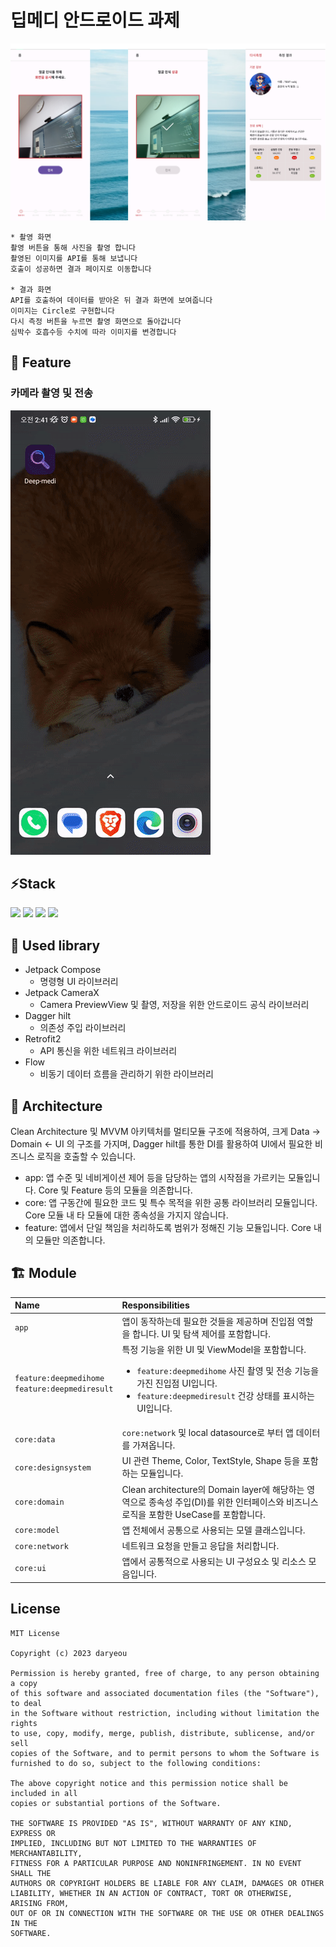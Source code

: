 # 딥메디 안드로이드 과제

![banner](screenshots/preview.png)<br>

```
* 촬영 화면
촬영 버튼을 통해 사진을 촬영 합니다
촬영된 이미지를 API를 통해 보냅니다
호출이 성공하면 결과 페이지로 이동합니다

* 결과 화면
API를 호출하여 데이터를 받아온 뒤 결과 화면에 보여줍니다
이미지는 Circle로 구현합니다
다시 측정 버튼을 누르면 촬영 화면으로 돌아갑니다
심박수 호흡수등 수치에 따라 이미지를 변경합니다 
```
## 📱 Feature ##

### 카메라 촬영 및 전송 ###

![feature](screenshots/full.gif)<br>

## ⚡Stack ##
<img src="https://img.shields.io/badge/Kotlin1.8-7F52FF?style=for-the-badge&logo=Kotlin&logoColor=white"> <img src="https://img.shields.io/badge/Android-3DDC84?style=for-the-badge&logo=Android&logoColor=white"> <img src="https://img.shields.io/badge/Jetpack Compose-4285F4?style=for-the-badge&logo=Jetpack Compose&logoColor=white"> <img src="https://img.shields.io/badge/Gradle-02303A?style=for-the-badge&logo=Gradle&logoColor=white">

## 📕 Used library ##
* Jetpack Compose
  * 명령형 UI 라이브러리
* Jetpack CameraX
  * Camera PreviewView 및 촬영, 저장을 위한 안드로이드 공식 라이브러리
* Dagger hilt
  * 의존성 주입 라이브러리
* Retrofit2
  * API 통신을 위한 네트워크 라이브러리
* Flow
  * 비동기 데이터 흐름을 관리하기 위한 라이브러리

## 🐾 Architecture ##
Clean Architecture 및 MVVM 아키텍처를 멀티모듈 구조에 적용하여, 크게 Data -> Domain <- UI 의 구조를 가지며,
Dagger hilt를 통한 DI를 활용하여 UI에서 필요한 비즈니스 로직을 호출할 수 있습니다.

* app: 앱 수준 및 네비게이션 제어 등을 담당하는 앱의 시작점을 가르키는 모듈입니다. Core 및 Feature 등의 모듈을 의존합니다.
* core: 앱 구동간에 필요한 코드 및 특수 목적을 위한 공통 라이브러리 모듈입니다. Core 모듈 내 타 모듈에 대한 종속성을 가지지 않습니다.
* feature: 앱에서 단일 책임을 처리하도록 범위가 정해진 기능 모듈입니다. Core 내의 모듈만 의존합니다.

## 🏗 Module ##

|Name|Responsibilities|
| :- | :- |
|`app`|앱이 동작하는데 필요한 것들을 제공하며 진입점 역할을 합니다. UI 및 탐색 제어를 포함합니다.|
|`feature:deepmedihome`<br>`feature:deepmediresult`|특정 기능을 위한 UI 및 ViewModel을 포함합니다.<ul><li>`feature:deepmedihome` 사진 촬영 및 전송 기능을 가진 진입점 UI입니다.</li><li>`feature:deepmediresult` 건강 상태를 표시하는 UI입니다.</li></ul>|
|`core:data`|`core:network` 및 local datasource로 부터 앱 데이터를 가져옵니다.|
|`core:designsystem`|UI 관련 Theme, Color, TextStyle, Shape 등을 포함하는 모듈입니다.|
|`core:domain`|Clean architecture의 Domain layer에 해당하는 영역으로 종속성 주입(DI)를 위한 인터페이스와 비즈니스 로직을 포함한 UseCase를 포함합니다.|
|`core:model`|앱 전체에서 공통으로 사용되는 모델 클래스입니다.|
|`core:network`|네트워크 요청을 만들고 응답을 처리합니다.|
|`core:ui`|앱에서 공통적으로 사용되는 UI 구성요소 및 리소스 모음입니다.|

## License
```
MIT License

Copyright (c) 2023 daryeou

Permission is hereby granted, free of charge, to any person obtaining a copy
of this software and associated documentation files (the "Software"), to deal
in the Software without restriction, including without limitation the rights
to use, copy, modify, merge, publish, distribute, sublicense, and/or sell
copies of the Software, and to permit persons to whom the Software is
furnished to do so, subject to the following conditions:

The above copyright notice and this permission notice shall be included in all
copies or substantial portions of the Software.

THE SOFTWARE IS PROVIDED "AS IS", WITHOUT WARRANTY OF ANY KIND, EXPRESS OR
IMPLIED, INCLUDING BUT NOT LIMITED TO THE WARRANTIES OF MERCHANTABILITY,
FITNESS FOR A PARTICULAR PURPOSE AND NONINFRINGEMENT. IN NO EVENT SHALL THE
AUTHORS OR COPYRIGHT HOLDERS BE LIABLE FOR ANY CLAIM, DAMAGES OR OTHER
LIABILITY, WHETHER IN AN ACTION OF CONTRACT, TORT OR OTHERWISE, ARISING FROM,
OUT OF OR IN CONNECTION WITH THE SOFTWARE OR THE USE OR OTHER DEALINGS IN THE
SOFTWARE.
```
